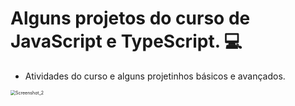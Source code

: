 # Alguns projetos do curso de JavaScript e TypeScript. :computer:

- Atividades do curso e alguns projetinhos básicos e avançados.



<img src="C:\THALIS\VScode\CursoJs\aula26 - IMC\assets\img\Screenshot_2.png" alt="Screenshot_2" style="zoom:50%;" />

